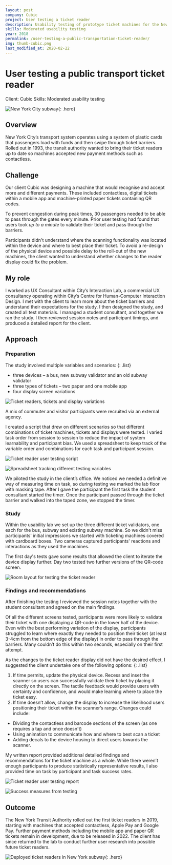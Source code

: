 ```yaml
---
layout: post
company: Cubic
project: User testing a ticket reader
description: Usability testing of prototype ticket machines for the New York Transit Authority. I designed and facilitated the study.
skills: Moderated usability testing
year: 2018
permalink: /user-testing-a-public-transportation-ticket-reader/
img: thumb-cubic.png
last_modified_at: 2020-02-22
---
```

# User testing a public transport ticket reader #

Client: Cubic
Skills: Moderated usability testing


![New York City subway](../img/nycitymetro.png){: .hero}

## Overview ##

New York City’s transport system operates using a system of plastic cards that passengers load with funds and then swipe through ticket barriers. Rolled out in 1993, the transit authority wanted to bring their ticket readers up to date so machines accepted new payment methods such as contactless.

## Challenge ##

Our client Cubic was designing a machine that would recognise and accept more and different payments. These included contactless, digital tickets within a mobile app and machine-printed paper tickets containing QR codes. 

To prevent congestion during peak times, 30 passengers needed to be able to pass through the gates every minute. Prior user testing had found that users took _up to a minute_ to validate their ticket and pass through the barriers. 

Participants didn't understand where the scanning functionality was located within the device and where to best place their ticket. To avoid a re-design of the physical device and possible delay to the  roll-out of the new machines, the client wanted to understand whether changes to the reader display could fix the problem. 

## My role ##

I worked as UX Consultant within City’s Interaction Lab, a commercial UX consultancy operating within City’s Centre for Human-Computer Interaction Design. I met with the client to learn more about the ticket barriers and understand their expectations for the study. I then designed the study, and created all test materials. I managed a student consultant, and together we ran the study. I then reviewed session notes and participant timings, and produced a detailed report for the client.
 
## Approach ##

### Preparation ###

The study involved multiple variables and scenarios: 
{: .list}
* three devices &ndash; a bus, new subway validator and an old subway validator
* three types of tickets &ndash; two paper and one mobile app
* four display screen variations


![Ticket readers, tickets and display variations](../img/test-variables.png "Ticket readers, tickets and display variations")

A mix of commuter and visitor participants were recruited via an external agency. 

I created a script that drew on different scenarios so that different combinations of ticket machines, tickets and displays were tested. I varied task order from session to session to reduce the impact of system learnability and participant bias. We used a spreadsheet to keep track of the variable order and combinations for each task and participant session. 

![Ticket reader user testing script](../img/ticket-reader-script.png "Ticket reader user testing script]")

![Spreadsheet tracking different testing variables](../img/task-tracker.png "Spreadsheet tracking different testing variables")

We piloted the study in the client’s office. We noticed we needed a definitive way of measuring time on task, so during testing we marked the lab floor with masking tape. After I gave the participant the first task the student consultant started the timer. Once the participant  passed through the ticket barrier and walked into the taped zone, we stopped the timer.

### Study ###


Within the usability lab we set up the three different ticket validators, one each for the bus, subway and existing subway machine. So we didn't miss participants' initial impressions we started with ticketing machines covered with cardboard boxes. Two cameras captured participants' reactions and interactions as they used the machines. 

The first day's tests gave some results that allowed the client to iterate the device display further. Day two tested two further versions of the QR-code screen.  

![Room layout for testing the ticket reader](../img/set-up-ticket-reader.png "Room layout for testing the ticket reader")
 
### Findings and recommendations ###

After finishing the testing I reviewed the session notes together with the student consultant and agreed on the main findings. 

Of all the different screens tested, participants were more likely to validate their ticket with one displaying a QR-code in the lower half of the device. Even with the best performing variation of the display, participants struggled to learn where exactly they needed to position their ticket (at least 3-4cm from the bottom edge of the display) in order to pass through the barriers. Many couldn’t do this within two seconds, especially on their first attempt.

As the changes to the ticket reader display did not have the desired effect, I suggested the client undertake one of the following options: 
{: .list}

1.	If time permits, update the physical device. Recess and inset the scanner so users can successfully validate their ticket by placing it directly on the screen. The tactile feedback would provide users with certainty and confidence, and would make learning where to place the ticket easy. 
2.	If time doesn’t allow, change the display to increase the likelihood users positioning their ticket within the scanner’s range. Changes could include: 
   * Dividing the contactless and barcode sections of the screen (as one requires a tap and once doesn't) 
   * Using animation to communicate how and where to best scan a ticket 
   * Adding decals to the device housing to direct users towards the scanner.
   
My written report provided additional detailed findings and recommendations for the ticket machine as a whole. While there weren’t enough participants to produce statistically representative results, I also provided time on task by participant and task success rates.

![Ticket reader user testing report](../img/ticket-reader-report.png "Ticket reader user testing report")

![Success measures from testing](../img/metrics.png "Success measures from testing")

## Outcome ##
The New York Transit Authority rolled out the first ticket readers in 2019, starting with machines that accepted contactless, Apple Pay and Google Pay. Further payment methods including the mobile app and paper QR tickets remain in development, due to be released in 2022. The client has since returned to the lab to conduct further user research into possible future ticket readers. 

![Deployed ticket readers in New York subway](../img/deployed-ticket-readers.png "Deployed ticket readers in New York subway"){: .hero}


